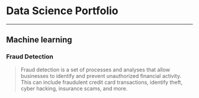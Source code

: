 # Data Science Portfolio
---
## Machine learning

### Fraud Detection

>
>  Fraud detection is a set of processes and analyses that allow businesses to identify and prevent unauthorized financial activity. This can include fraudulent credit card transactions, identify theft, cyber hacking, insurance scams, and more.

